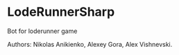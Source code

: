 LodeRunnerSharp
===============

Bot for loderunner game

Authors:
Nikolas Anikienko,
Alexey Gora,
Alex Vishnevski.

